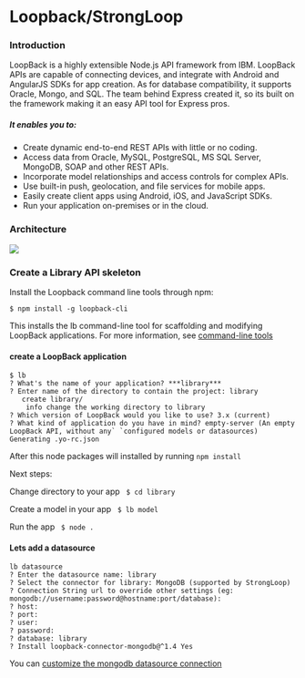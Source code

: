 # Loopback/StrongLoop

### Introduction
 LoopBack is a highly extensible Node.js API framework from IBM. LoopBack APIs are capable of connecting devices, and integrate with Android and AngularJS SDKs for app creation. As for database compatibility, it supports Oracle, Mongo, and SQL. The team behind Express created it, so its built on the framework making it an easy API tool for Express pros.


##### It enables you to:

- Create dynamic end-to-end REST APIs with little or no coding.
- Access data from Oracle, MySQL, PostgreSQL, MS SQL Server, MongoDB, SOAP and other REST APIs.
- Incorporate model relationships and access controls for complex APIs.
- Use built-in push, geolocation, and file services for mobile apps.
- Easily create client apps using Android, iOS, and JavaScript SDKs.
- Run your application on-premises or in the cloud.

### Architecture
![](http://loopback.io/images/9830413.png)

### Create a Library API skeleton

Install the Loopback command line tools through npm:

`$ npm install -g loopback-cli`

This installs the lb command-line tool for scaffolding and modifying LoopBack applications. For more information, see [command-line tools](http://loopback.io/doc/en/lb2/Command-line-tools.html#commands "Loopback commands")

#### create a LoopBack application
```
$ lb
? What's the name of your application? ***library***
? Enter name of the directory to contain the project: library
   create library/
    info change the working directory to library
? Which version of LoopBack would you like to use? 3.x (current)
? What kind of application do you have in mind? empty-server (An empty LoopBack API, without any` `configured models or datasources)
Generating .yo-rc.json
```

After this node packages will installed by running `npm install`

Next steps:

  Change directory to your app
   ` $ cd library`

  Create a model in your app
   ` $ lb model`

  Run the app
   ` $ node .`


#### Lets add a datasource
```
lb datasource
? Enter the datasource name: library
? Select the connector for library: MongoDB (supported by StrongLoop)
? Connection String url to override other settings (eg: mongodb://username:password@hostname:port/database):
? host:
? port:
? user:
? password:
? database: library
? Install loopback-connector-mongodb@^1.4 Yes
```
You can [customize the mongodb datasource connection](https://loopback.io/doc/en/lb2/MongoDB-connector.html#customizing-mongodb-configuration-for-testsexamples "customize the mongodb datasource connection")

